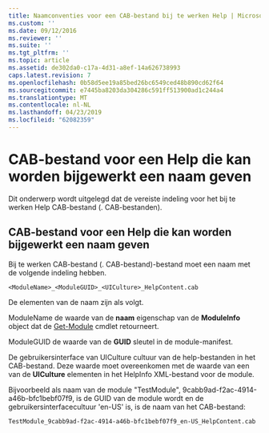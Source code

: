 ```yaml
---
title: Naamconventies voor een CAB-bestand bij te werken Help | Microsoft Docs
ms.custom: ''
ms.date: 09/12/2016
ms.reviewer: ''
ms.suite: ''
ms.tgt_pltfrm: ''
ms.topic: article
ms.assetid: de302da0-c17a-4d31-a8ef-14a626738993
caps.latest.revision: 7
ms.openlocfilehash: 0b58d5ee19a85bed26bc6549ced48b890cd62f64
ms.sourcegitcommit: e7445ba8203da304286c591ff513900ad1c244a4
ms.translationtype: MT
ms.contentlocale: nl-NL
ms.lasthandoff: 04/23/2019
ms.locfileid: "62082359"
---
```

# <a name="how-to-name-an-updatable-help-cab-file"></a>CAB-bestand voor een Help die kan worden bijgewerkt een naam geven

Dit onderwerp wordt uitgelegd dat de vereiste indeling voor het bij te werken Help CAB-bestand (. CAB-bestanden).

## <a name="how-to-name-an-updatable-help-cab-file"></a>CAB-bestand voor een Help die kan worden bijgewerkt een naam geven

Bij te werken CAB-bestand (. CAB-bestand)-bestand moet een naam met de volgende indeling hebben.

`<ModuleName>_<ModuleGUID>_<UICulture>_HelpContent.cab`

De elementen van de naam zijn als volgt.

ModuleName de waarde van de **naam** eigenschap van de **ModuleInfo** object dat de [Get-Module](/powershell/module/Microsoft.PowerShell.Core/Get-Module) cmdlet retourneert.

ModuleGUID de waarde van de **GUID** sleutel in de module-manifest.

De gebruikersinterface van UICulture cultuur van de help-bestanden in het CAB-bestand. Deze waarde moet overeenkomen met de waarde van een van de **UICulture** elementen in het HelpInfo XML-bestand voor de module.

Bijvoorbeeld als naam van de module "TestModule", 9cabb9ad-f2ac-4914-a46b-bfc1bebf07f9, is de GUID van de module wordt en de gebruikersinterfacecultuur 'en-US' is, is de naam van het CAB-bestand:

`TestModule_9cabb9ad-f2ac-4914-a46b-bfc1bebf07f9_en-US_HelpContent.cab`